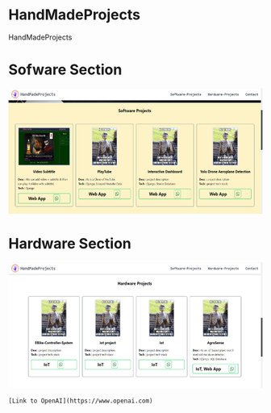 # HandMadeProjects
HandMadeProjects

# Sofware Section
<img src="https://github.com/AtharvaPawar456/HandMadeProjects/blob/main/static/project_img/software-section.png" alt="Image 1" height="250">

# Hardware Section
<img src="https://github.com/AtharvaPawar456/HandMadeProjects/blob/main/static/project_img/hardware-section.png" alt="Image 1" height="250">



    [Link to OpenAI](https://www.openai.com)
